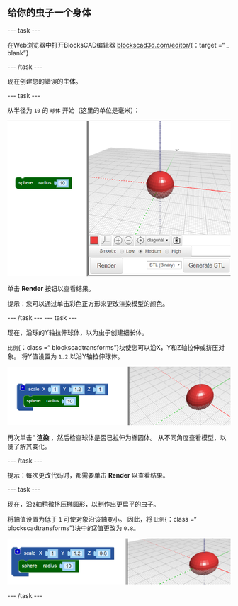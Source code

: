 ## 给你的虫子一个身体

--- task ---

在Web浏览器中打开BlocksCAD编辑器 [blockscad3d.com/editor/](https://www.blockscad3d.com/editor/){：target =“ _ blank”}

--- /task ---

现在创建您的错误的主体。

--- task ---

从半径为 `10` 的 `球体` 开始（这里的单位是毫米）：

![截屏](images/bug-body-sphere.png)

单击 **Render** 按钮以查看结果。

提示：您可以通过单击彩色正方形来更改渲染模型的颜色。

--- /task --- --- task ---

现在，沿球的Y轴拉伸球体，以为虫子创建细长体。

`比例`{：class =“ blockscadtransforms”}块使您可以沿X，Y和Z轴拉伸或挤压对象。 将Y值设置为 `1.2` 以沿Y轴拉伸球体。

![截屏](images/bug-body-y.png)

再次单击“ **渲染** ，然后检查球体是否已拉伸为椭圆体。 从不同角度查看模型，以便了解其变化。

--- /task ---

提示：每次更改代码时，都需要单击 **Render** 以查看结果。

--- task ---

现在，沿z轴稍微挤压椭圆形，以制作出更扁平的虫子。

将轴值设置为低于 `1` 可使对象沿该轴变小。 因此，将 `比例`{：class =“ blockscadtransforms”}块中的Z值更改为 `0.8`。

![截屏](images/bug-body-z.png)

--- /task ---




